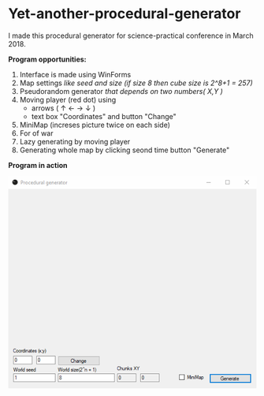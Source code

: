 # Yet-another-procedural-generator

I made this procedural generator for science-practical conference in March 2018.  

**Program opportunities:**  
1. Interface is made using WinForms
2. Map settings *like seed and size (if size 8 then cube size is 2^8+1 = 257)*
3. Pseudorandom generator *that depends on two numbers( X,Y )*
4. Moving player (red dot) using
    * arrows ( ↑ ← → ↓ )	
    * text box "Coordinates" and button "Change"
5. MiniMap (increses picture twice on each side)
6. For of war
7. Lazy generating by moving player
8. Generating whole map by clicking seond time button "Generate"

**Program in action**

![](https://github.com/catinapoke/yet-another-procedural-generator/blob/master/generator_opti.gif)

